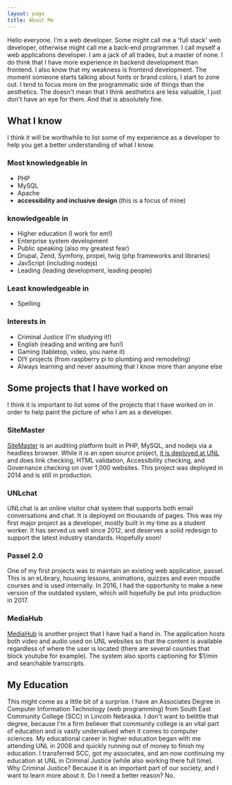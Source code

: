 ```yaml
---
layout: page
title: About Me
---
```


Hello everyone. I'm a web developer. Some might call me a 'full stack' web developer, otherwise might call me a back-end programmer. I call myself a web applications developer. I am a jack of all trades, but a master of none. I do think that I have more experience in backend development than frontend. I also know that my weakness is frontend development. The moment someone starts talking about fonts or brand colors, I start to zone out. I tend to focus more on the programmatic side of things than the aesthetics. The doesn't mean that I think aesthetics are less valuable, I just don't have an eye for them. And that is absolutely fine.

## What I know

I think it will be worthwhile to list some of my experience as a developer to help you get a better understanding of what I know.

### Most knowledgeable in

* PHP
* MySQL
* Apache
* **accessibility and inclusive design** (this is a focus of mine)

### knowledgeable in

* Higher education (I work for em!)
* Enterprise system development
* Public speaking (also my greatest fear)
* Drupal, Zend, Symfony, propel, twig (php frameworks and libraries)
* JavScript (including nodejs)
* Leading (leading development, leading people)

### Least knowledgeable in

* Spelling

### Interests in

* Criminal Justice (I'm studying it!)
* English (reading and writing are fun!)
* Gaming (tabletop, video, you name it)
* DIY projects (from raspberry pi to plumbing and remodeling)
* Always learning and never assuming that I know more than anyone else


## Some projects that I have worked on

I think it is important to list some of the projects that I have worked on in order to help paint the picture of who I am as a developer.

### SiteMaster

[SiteMaster](https://github.com/UNLSiteMaster/site_master) is an auditing platform built in PHP, MySQL, and nodejs via a headless browser. While it is an open source project, [it is deployed at UNL](https://webaudit.unl.edu) and does link checking, HTML validation, Accessibility checking, and Governance checking on over 1,000 websites. This project was deployed in 2014 and is still in production.

### UNLchat

UNLchat is an online visitor chat system that supports both email conversations and chat. It is deployed on thousands of pages. This was my first major project as a developer, mostly built in my time as a student worker. It has served us well since 2012, and deserves a solid redesign to support the latest industry standards. Hopefully soon!

### Passel 2.0

One of my first projects was to maintain an existing web application, passel. This is an eLibrary, housing lessons, animations, quizzes and even moodle courses and is used internally. In 2016, I had the opportunity to make a new version of the outdated system, which will hopefully be put into production in 2017.

### MediaHub

[MediaHub](https://mediahub.unl.edu/) is another project that I have had a hand in. The application hosts both video and audio used on UNL websites so that the content is available regardless of where the user is located (there are several counties that block youtube for example). The system also sports captioning for $1/min and searchable transcripts.


## My Education

This might come as a little bit of a surprise. I have an Associates Degree in Computer Information Technology (web programming) from South East Community College (SCC) in Lincoln Nebraska. I don't want to belittle that degree, because I'm a firm believer that community college is an vital part of education and is vastly undervalued when it comes to computer sciences. My educational career in higher education began with me attending UNL in 2008 and quickly running out of money to finish my education. I transferred SCC, got my associates, and am now continuing my education at UNL in Criminal Justice (while also working there full time). Why Criminal Justice? Because it is an important part of our society, and I want to learn more about it. Do I need a better reason? No.
